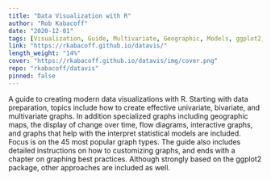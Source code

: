 ```yaml
---
title: "Data Visualization with R"
author: "Rob Kabacoff"
date: "2020-12-01"
tags: [Visualization, Guide, Multivariate, Geographic, Models, ggplot2, Package]
link: "https://rkabacoff.github.io/datavis/"
length_weight: "14%"
cover: "https://rkabacoff.github.io/datavis/img/cover.png"
repo: "rkabacoff/datavis"
pinned: false
---
```


A guide to creating modern data visualizations with R. Starting with data preparation, topics include how to create effective univariate, bivariate, and multivariate graphs. In addition specialized graphs including geographic maps, the display of change over time, flow diagrams, interactive graphs, and graphs that help with the interpret statistical models are included. Focus is on the 45 most popular graph types. The guide also includes detailed instructions on how to customizing graphs, and ends with a chapter on graphing best practices. Although strongly based on the ggplot2 package, other approaches are included as well.
